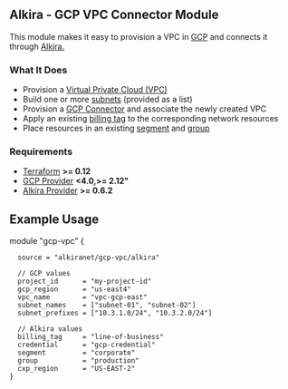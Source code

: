 ## Alkira - GCP VPC Connector Module
This module makes it easy to provision a VPC in [GCP](https://cloud.google.com/) and connects it through [Alkira.](https://alkira.com)

### What It Does
- Provision a [Virtual Private Cloud (VPC)](https://cloud.google.com/vpc)
- Build one or more [subnets](https://cloud.google.com/vpc/docs/using-vpc#subnet-rules) (provided as a list)
- Provision a [GCP Connector](https://registry.terraform.io/providers/alkiranet/alkira/latest/docs/resources/connector_gcp_vpc) and associate the newly created VPC
- Apply an existing [billing tag](https://registry.terraform.io/providers/alkiranet/alkira/latest/docs/data-sources/billing_tag) to the corresponding network resources
- Place resources in an existing [segment](https://registry.terraform.io/providers/alkiranet/alkira/latest/docs/data-sources/segment) and [group](https://registry.terraform.io/providers/alkiranet/alkira/latest/docs/data-sources/group)

### Requirements
- [Terraform](https://www.terraform.io/downloads.html) **>= 0.12**
- [GCP Provider](https://registry.terraform.io/providers/hashicorp/google/latest/docs) **<4.0,>= 2.12"**
- [Alkira Provider](https://registry.terraform.io/providers/alkiranet/alkira/latest/docs) **>= 0.6.2**

## Example Usage
module "gcp-vpc" {
```hcl
  source = "alkiranet/gcp-vpc/alkira"

  // GCP values
  project_id      = "my-project-id"
  gcp_region      = "us-east4"
  vpc_name        = "vpc-gcp-east"
  subnet_names    = ["subnet-01", "subnet-02"]
  subnet_prefixes = ["10.3.1.0/24", "10.3.2.0/24"]

  // Alkira values
  billing_tag     = "line-of-business"
  credential      = "gcp-credential"
  segment         = "corporate"
  group           = "production"
  cxp_region      = "US-EAST-2"
}
```